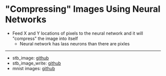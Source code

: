 #  "Compressing" Images Using Neural Networks
* Feed X and Y locations of pixels to the neural network and it will "compress" the image into itself
    * Neural network has lass neurons than there are pixles


---

* stb_image: [github](https://raw.githubusercontent.com/nothings/stb/master/stb_image.h)
* stb_image_write: [github](https://raw.githubusercontent.com/nothings/stb/master/stb_image_write.h)
* mnist images: [github](https://github.com/myleott/mnist_png/tree/master)
